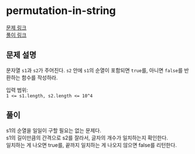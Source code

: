 # permutation-in-string
[문제 링크](https://leetcode.com/problems/https://leetcode.com/problems/longest-substring-without-repeating-characters/ )   
[풀이 링크](longest-substring-without-repeating-characters.py )  

## 문제 설명
문자열 `s1`과 `s2`가 주어진다. `s2` 안에 `s1`의 순열이 포함되면 `true`를, 아니면 `false`를 반환하는 함수를 작성하라.  


입력 범위:  
`1 <= s1.length, s2.length <= 10^4`  

## 풀이
s1의 순열을 일일이 구할 필요는 없는 문제다.  
s1의 길이만큼의 간격으로 s2를 잘라서, 글자의 개수가 일치하는지 확인한다.  
일치하는 게 나오면 true를, 끝까지 일치하는 게 나오지 않으면 false를 리턴한다.  
